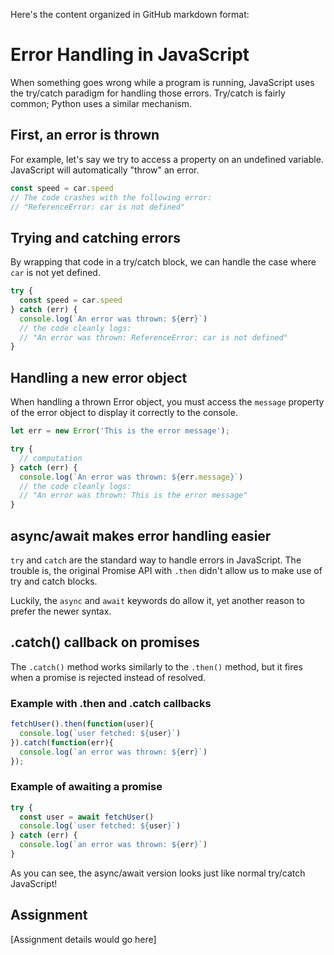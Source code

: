 Here's the content organized in GitHub markdown format:

# Error Handling in JavaScript

When something goes wrong while a program is running, JavaScript uses the try/catch paradigm for handling those errors. Try/catch is fairly common; Python uses a similar mechanism.

## First, an error is thrown

For example, let's say we try to access a property on an undefined variable. JavaScript will automatically "throw" an error.

```javascript
const speed = car.speed
// The code crashes with the following error:
// "ReferenceError: car is not defined"
```


## Trying and catching errors

By wrapping that code in a try/catch block, we can handle the case where `car` is not yet defined.

```javascript
try {
  const speed = car.speed
} catch (err) {
  console.log(`An error was thrown: ${err}`)
  // the code cleanly logs:
  // "An error was thrown: ReferenceError: car is not defined"
}
```


## Handling a new error object

When handling a thrown Error object, you must access the `message` property of the error object to display it correctly to the console.

```javascript
let err = new Error('This is the error message');

try {
  // computation
} catch (err) {
  console.log(`An error was thrown: ${err.message}`)
  // the code cleanly logs:
  // "An error was thrown: This is the error message"
}
```


## async/await makes error handling easier

`try` and `catch` are the standard way to handle errors in JavaScript. The trouble is, the original Promise API with `.then` didn't allow us to make use of try and catch blocks.

Luckily, the `async` and `await` keywords do allow it, yet another reason to prefer the newer syntax.

## .catch() callback on promises

The `.catch()` method works similarly to the `.then()` method, but it fires when a promise is rejected instead of resolved.

### Example with .then and .catch callbacks

```javascript
fetchUser().then(function(user){
  console.log(`user fetched: ${user}`)
}).catch(function(err){
  console.log(`an error was thrown: ${err}`)
});
```


### Example of awaiting a promise

```javascript
try {
  const user = await fetchUser()
  console.log(`user fetched: ${user}`)
} catch (err) {
  console.log(`an error was thrown: ${err}`)
}
```


As you can see, the async/await version looks just like normal try/catch JavaScript!

## Assignment

[Assignment details would go here]